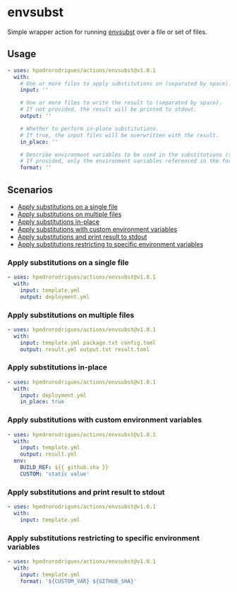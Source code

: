 # envsubst

Simple wrapper action for running [envsubst] over a file or set of files.

## Usage

```yaml
- uses: hpedrorodrigues/actions/envsubst@v1.0.1
  with:
    # One or more files to apply substitutions on (separated by space).
    input: ''

    # One or more files to write the result to (separated by space).
    # If not provided, the result will be printed to stdout.
    output: ''

    # Whether to perform in-place substitutions.
    # If true, the input files will be overwritten with the result.
    in_place: ''

    # Describe environment variables to be used in the substitutions (separated by space).
    # If provided, only the environment variables referenced in the format will be substituted.
    format: ''
```

## Scenarios

- [Apply substitutions on a single file](#apply-substitutions-on-a-single-file)
- [Apply substitutions on multiple files](#apply-substitutions-on-multiple-files)
- [Apply substitutions in-place](#apply-substitutions-in-place)
- [Apply substitutions with custom environment variables](#apply-substitutions-with-custom-environment-variables)
- [Apply substitutions and print result to stdout](#apply-substitutions-and-print-result-to-stdout)
- [Apply substitutions restricting to specific environment variables](#apply-substitutions-restricting-to-specific-environment-variables)

### Apply substitutions on a single file

```yaml
- uses: hpedrorodrigues/actions/envsubst@v1.0.1
  with:
    input: template.yml
    output: deployment.yml
```

### Apply substitutions on multiple files

```yaml
- uses: hpedrorodrigues/actions/envsubst@v1.0.1
  with:
    input: template.yml package.txt config.toml
    output: result.yml output.txt result.toml
```

### Apply substitutions in-place

```yaml
- uses: hpedrorodrigues/actions/envsubst@v1.0.1
  with:
    input: deployment.yml
    in_place: true
```

### Apply substitutions with custom environment variables

```yaml
- uses: hpedrorodrigues/actions/envsubst@v1.0.1
  with:
    input: template.yml
    output: result.yml
  env:
    BUILD_REF: ${{ github.sha }}
    CUSTOM: 'static value'
```

### Apply substitutions and print result to stdout

```yaml
- uses: hpedrorodrigues/actions/envsubst@v1.0.1
  with:
    input: template.yml
```

### Apply substitutions restricting to specific environment variables

```yaml
- uses: hpedrorodrigues/actions/envsubst@v1.0.1
  with:
    input: template.yml
    format: '${CUSTOM_VAR} ${GITHUB_SHA}'
```

[envsubst]: https://www.gnu.org/software/gettext/manual/html_node/envsubst-Invocation.html
